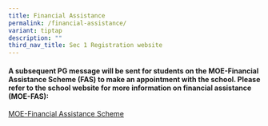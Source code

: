 ```yaml
---
title: Financial Assistance
permalink: /financial-assistance/
variant: tiptap
description: ""
third_nav_title: Sec 1 Registration website
---
```

<h4>A subsequent PG message will be sent for students on the MOE-Financial Assistance Scheme (FAS) to make an appointment with the school. Please refer to the school website for more information on financial assistance (MOE-FAS):</h4>
<p></p>
<p><a href="https://www.yuyingsec.moe.edu.sg/useful-links/for-students/school-fees-and-financial-assistance/" rel="noopener nofollow" target="_blank">MOE-Financial Assistance Scheme</a>
</p>